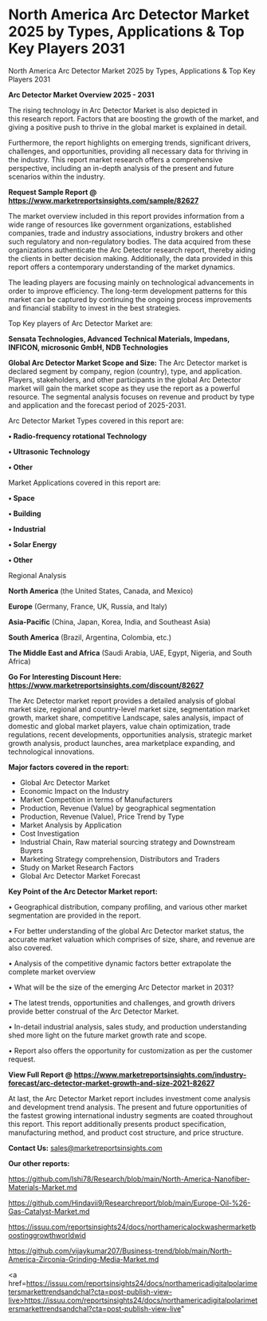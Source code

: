 # North America Arc Detector Market 2025 by Types, Applications & Top Key Players 2031
North America Arc Detector Market 2025 by Types, Applications & Top Key Players 2031

<Strong> Arc Detector Market Overview 2025 - 2031</strong>

The rising technology in Arc Detector Market is also depicted in this research report. Factors that are boosting the growth of the market, and giving a positive push to thrive in the global market is explained in detail.

Furthermore, the report highlights on emerging trends, significant drivers, challenges, and opportunities, providing all necessary data for thriving in the industry. This report market research offers a comprehensive perspective, including an in-depth analysis of the present and future scenarios within the industry.

<strong>Request Sample Report @ <a href=https://www.marketreportsinsights.com/sample/82627>https://www.marketreportsinsights.com/sample/82627</a></strong>

The market overview included in this report provides information from a wide range of resources like government organizations, established companies, trade and industry associations, industry brokers and other such regulatory and non-regulatory bodies. The data acquired from these organizations authenticate the Arc Detector research report, thereby aiding the clients in better decision making. Additionally, the data provided in this report offers a contemporary understanding of the market dynamics.

The leading players are focusing mainly on technological advancements in order to improve efficiency. The long-term development patterns for this market can be captured by continuing the ongoing process improvements and financial stability to invest in the best strategies.

Top Key players of Arc Detector Market are:

<strong>Sensata Technologies, Advanced Technical Materials, Impedans, INFICON, microsonic GmbH, NDB Technologies</strong>

<strong><b>Global Arc Detector Market Scope and Size:</b></strong>
The Arc Detector market is declared segment by company, region (country), type, and application. Players, stakeholders, and other participants in the global Arc Detector market will gain the market scope as they use the report as a powerful resource. The segmental analysis focuses on revenue and product by type and application and the forecast period of 2025-2031.

Arc Detector Market Types covered in this report are:

<strong>• Radio-frequency rotational Technology

• Ultrasonic Technology

• Other</strong>

Market Applications covered in this report are:

<strong>• Space

• Building

• Industrial

• Solar Energy

• Other</strong> 

Regional Analysis

<strong>North America</strong> (the United States, Canada, and Mexico)

<strong>Europe</strong> (Germany, France, UK, Russia, and Italy)

<strong>Asia-Pacific</strong> (China, Japan, Korea, India, and Southeast Asia)

<strong>South America</strong> (Brazil, Argentina, Colombia, etc.)

<strong>The Middle East and Africa</strong> (Saudi Arabia, UAE, Egypt, Nigeria, and South Africa)

<strong>Go For Interesting Discount Here: <a href=https://www.marketreportsinsights.com/discount/82627>https://www.marketreportsinsights.com/discount/82627</a></strong>

The Arc Detector market report provides a detailed analysis of global market size, regional and country-level market size, segmentation market growth, market share, competitive Landscape, sales analysis, impact of domestic and global market players, value chain optimization, trade regulations, recent developments, opportunities analysis, strategic market growth analysis, product launches, area marketplace expanding, and technological innovations.

<strong><b>Major factors covered in the report:</b></strong>
<ul>
  <li>Global Arc Detector Market </li>
  <li>Economic Impact on the Industry</li>
  <li>Market Competition in terms of Manufacturers</li>
  <li>Production, Revenue (Value) by geographical segmentation</li>
  <li>Production, Revenue (Value), Price Trend by Type</li>
  <li>Market Analysis by Application</li>
  <li>Cost Investigation</li>
  <li>Industrial Chain, Raw material sourcing strategy and Downstream Buyers</li>
  <li>Marketing Strategy comprehension, Distributors and Traders</li>
  <li>Study on Market Research Factors</li>
  <li>Global Arc Detector Market Forecast</li>
</ul>

<strong><b>Key Point of the Arc Detector Market report:</b></strong>

• Geographical distribution, company profiling, and various other market segmentation are provided in the report.

• For better understanding of the global Arc Detector market status, the accurate market valuation which comprises of size, share, and revenue are also covered.

• Analysis of the competitive dynamic factors better extrapolate the complete market overview

• What will be the size of the emerging Arc Detector market in 2031?

• The latest trends, opportunities and challenges, and growth drivers provide better construal of the Arc Detector Market.

• In-detail industrial analysis, sales study, and production understanding shed more light on the future market growth rate and scope.

• Report also offers the opportunity for customization as per the customer request.

<strong><b>View Full Report @ <a href=https://www.marketreportsinsights.com/industry-forecast/arc-detector-market-growth-and-size-2021-82627>https://www.marketreportsinsights.com/industry-forecast/arc-detector-market-growth-and-size-2021-82627</a></b></strong>


At last, the Arc Detector Market report includes investment come analysis and development trend analysis. The present and future opportunities of the fastest growing international industry segments are coated throughout this report. This report additionally presents product specification, manufacturing method, and product cost structure, and price structure.

<strong>Contact Us:</strong>
sales@marketreportsinsights.com

<strong>Our other reports:</strong>

<a href=https://github.com/Ishi78/Research/blob/main/North-America-Nanofiber-Materials-Market.md>https://github.com/Ishi78/Research/blob/main/North-America-Nanofiber-Materials-Market.md</a>

<a href=https://github.com/Hindavii9/Researchreport/blob/main/Europe-Oil-%26-Gas-Catalyst-Market.md>https://github.com/Hindavii9/Researchreport/blob/main/Europe-Oil-%26-Gas-Catalyst-Market.md</a>

<a href=https://issuu.com/reportsinsights24/docs/northamericalockwashermarketboostinggrowthworldwid>https://issuu.com/reportsinsights24/docs/northamericalockwashermarketboostinggrowthworldwid</a>

<a href=https://github.com/vijaykumar207/Business-trend/blob/main/North-America-Zirconia-Grinding-Media-Market.md>https://github.com/vijaykumar207/Business-trend/blob/main/North-America-Zirconia-Grinding-Media-Market.md</a>

<a href=https://issuu.com/reportsinsights24/docs/northamericadigitalpolarimetersmarkettrendsandchal?cta=post-publish-view-live>https://issuu.com/reportsinsights24/docs/northamericadigitalpolarimetersmarkettrendsandchal?cta=post-publish-view-live</a>"
